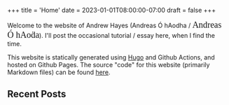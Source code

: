 +++
title = 'Home'
date = 2023-01-01T08:00:00-07:00
draft = false
+++

Welcome to the website of Andrew Hayes (Andreas Ó hAodha / <span style="font-family: Gadelica; font-size: 15pt">Andreas Ó hAoḋa</span>).
I'll post the occasional tutorial / essay here, when I find the time.

This website is statically generated using [Hugo](https://gohugo.io/) and Github Actions, and hosted on Github Pages.
The source "code" for this website (primarily Markdown files) can be found
[here](https://github.com/0hAodha/0hAodha.github.io).

## Recent Posts
